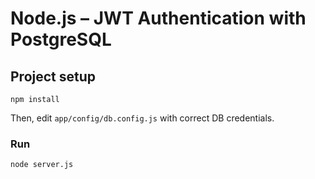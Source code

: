 # Node.js – JWT Authentication with PostgreSQL 

## Project setup
```
npm install
```

Then, edit `app/config/db.config.js` with correct DB credentials.

### Run
```
node server.js
```
